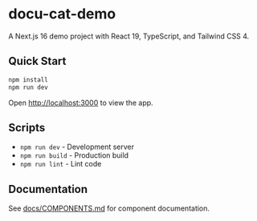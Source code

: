 # docu-cat-demo

A Next.js 16 demo project with React 19, TypeScript, and Tailwind CSS 4.

## Quick Start

```bash
npm install
npm run dev
```

Open [http://localhost:3000](http://localhost:3000) to view the app.

## Scripts

- `npm run dev` - Development server
- `npm run build` - Production build
- `npm run lint` - Lint code

## Documentation

See [docs/COMPONENTS.md](docs/COMPONENTS.md) for component documentation.
